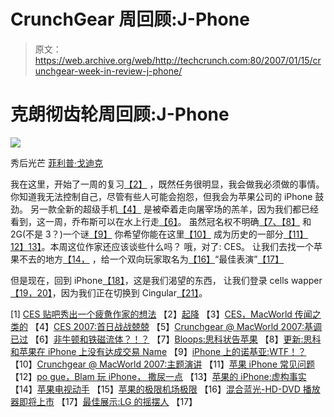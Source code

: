 # CrunchGear 周回顾:J-Phone

> 原文：<https://web.archive.org/web/http://techcrunch.com:80/2007/01/15/crunchgear-week-in-review-j-phone/>

# 克朗彻齿轮周回顾:J-Phone

![](img/9f16e0722ccb2e7fd95929d92942a371.png)

秀后光芒
[菲利普·戈迪克](https://web.archive.org/web/20210304165454/http://facetiae.blogspot.com/)

我在这里，开始了一周的复习[【2】](https://web.archive.org/web/20210304165454/http://crunchgear.com/2007/01/11/takeoffs-and-landings/)
，既然任务很明显，我会做我必须做的事情。你知道我无法控制自己，尽管有些人可能会抱怨，但我会为苹果公司的 iPhone 鼓劲。
另一款全新的超级手机[【4】](https://web.archive.org/web/20210304165454/http://crunchgear.com/2007/01/08/ces-2007-first-day-jitters/)
是被牵着走向屠宰场的羔羊，因为我们都已经看到，这一周，乔布斯可以在水上行走[【6】](https://web.archive.org/web/20210304165454/http://crunchgear.com/2007/01/11/non-newtonian-and-ferro-fluid/)。
虽然冠名权不明确[【7、](https://web.archive.org/web/20210304165454/http://crunchgear.com/2007/01/10/bloops-cisco-sues-apple/)[【8】](https://web.archive.org/web/20210304165454/http://crunchgear.com/2007/01/10/cisco-and-apple-made-a-deal-on-the-iphone-name/)
和 2G(不是 3？)一个谜[【9】](https://web.archive.org/web/20210304165454/http://crunchgear.com/2007/01/09/nokia-on-iphone-wtf/)
你希望你能在这里[【10】](https://web.archive.org/web/20210304165454/http://crunchgear.com/2007/01/09/crunchgear-macworld-2007-the-keynote/)
成为历史的一部分[【11】](https://web.archive.org/web/20210304165454/http://crunchgear.com/2007/01/10/apple-iphone-faq/)[12】](https://web.archive.org/web/20210304165454/http://crunchgear.com/2007/01/10/pogue-blam-play-with-iphone-pee-a-little/)[13】](https://web.archive.org/web/20210304165454/http://crunchgear.com/2007/01/10/apples-iphone-fiction-from-fact/)。本周这位作家还应该谈些什么吗？
哦，对了:
CES。
让我们去找一个苹果不去的地方[【14，](https://web.archive.org/web/20210304165454/http://crunchgear.com/2007/01/10/apple-tv-hands-on/)
，给一个双向玩家取名为[【16】](https://web.archive.org/web/20210304165454/http://crunchgear.com/2007/01/10/hybrid-blu-ray-hd-dvd-player-coming/)“最佳表演”[【17】](https://web.archive.org/web/20210304165454/http://crunchgear.com/2007/01/11/best-in-show-lgs-swinger/)

但是现在，回到 iPhone[【18】](https://web.archive.org/web/20210304165454/http://crunchgear.com/2007/01/12/the-futurist-reading-the-apple-tea-leaves-or-what-the-iphone-tells-us-about-the-future/)，这是我们渴望的东西，
让我们登录 cells wapper[【19，](https://web.archive.org/web/20210304165454/http://crunchgear.com/2007/01/11/cellswapper-an-end-to-endless-contracts/)[20】](https://web.archive.org/web/20210304165454/http://crunchgear.com/2007/01/10/recycle-your-cellphone-with-recellular/)，因为我们正在切换到 Cingular[【21】](https://web.archive.org/web/20210304165454/http://crunchgear.com/2007/01/08/wall-street-journal-reports-cingular-scores-iphone-tomorrow/)。

[1] [CES 贴吧秀出一个疲惫作家的想法](https://web.archive.org/web/20210304165454/http://crunchgear.com/2007/01/11/ces-post-show-thoughts-from-a-tired-writer/)
【2】[起降](https://web.archive.org/web/20210304165454/http://crunchgear.com/2007/01/11/takeoffs-and-landings/)
【3】[CES，MacWorld 传闻之类的](https://web.archive.org/web/20210304165454/http://crunchgear.com/2007/01/08/ces-macworld-rumors-and-such/)
【4】[CES 2007:首日战战兢兢](https://web.archive.org/web/20210304165454/http://crunchgear.com/2007/01/08/ces-2007-first-day-jitters/)
【5】[Crunchgear @ MacWorld 2007:基调已过](https://web.archive.org/web/20210304165454/http://crunchgear.com/2007/01/09/crunchgear-macworld-2007-the-keynote-is-over/)
【6】[非牛顿和铁磁流体？！？](https://web.archive.org/web/20210304165454/http://crunchgear.com/2007/01/11/non-newtonian-and-ferro-fluid/)
【7】[Bloops:思科状告苹果](https://web.archive.org/web/20210304165454/http://crunchgear.com/2007/01/10/bloops-cisco-sues-apple/)
【8】[更新:思科和苹果在 iPhone 上没有达成交易 Name](https://web.archive.org/web/20210304165454/http://crunchgear.com/2007/01/10/cisco-and-apple-made-a-deal-on-the-iphone-name/)
【9】[iPhone 上的诺基亚:WTF！？](https://web.archive.org/web/20210304165454/http://crunchgear.com/2007/01/09/nokia-on-iphone-wtf/)
【10】[Crunchgear @ MacWorld 2007:主题演讲](https://web.archive.org/web/20210304165454/http://crunchgear.com/2007/01/09/crunchgear-macworld-2007-the-keynote/)
【11】[苹果 iPhone 常见问题](https://web.archive.org/web/20210304165454/http://crunchgear.com/2007/01/10/apple-iphone-faq/)
【12】[po gue，Blam 玩 iPhone， 撒尿一点](https://web.archive.org/web/20210304165454/http://crunchgear.com/2007/01/10/pogue-blam-play-with-iphone-pee-a-little/)
【13】[苹果的 iPhone:虚构事实](https://web.archive.org/web/20210304165454/http://crunchgear.com/2007/01/10/apples-iphone-fiction-from-fact/)
【14】[苹果电视动手](https://web.archive.org/web/20210304165454/http://crunchgear.com/2007/01/10/apple-tv-hands-on/)
【15】[苹果的极限机场极限](https://web.archive.org/web/20210304165454/http://crunchgear.com/2007/01/09/apples-extremes-airport-extreme/)
【16】[混合蓝光-HD-DVD 播放器即将上市](https://web.archive.org/web/20210304165454/http://crunchgear.com/2007/01/10/hybrid-blu-ray-hd-dvd-player-coming/)
【17】[最佳展示:LG 的摇摆人](https://web.archive.org/web/20210304165454/http://crunchgear.com/2007/01/11/best-in-show-lgs-swinger/)
【17】